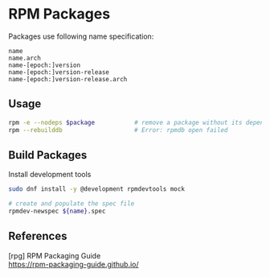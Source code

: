# RPM Packages

Packages use following name specification:

    name
    name.arch
    name-[epoch:]version
    name-[epoch:]version-release
    name-[epoch:]version-release.arch

## Usage

```bash
rpm -e --nodeps $package           # remove a package without its dependencies
rpm --rebuilddb                    # Error: rpmdb open failed
```

## Build Packages

Install development tools

```bash
sudo dnf install -y @development rpmdevtools mock
```

```bash
# create and populate the spec file
rpmdev-newspec ${name}.spec
```

## References

[rpg] RPM Packaging Guide  
https://rpm-packaging-guide.github.io/

